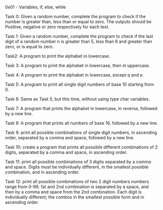 0x01 - Variables, if, else, while

Task 0: Given a random number, complete the program to check if the number is greater than, less than or equal to zero. The outputs should be Positive, negative or zero respectively for each test.

Task 1: Given a random number, complete the program to check if the last digit of a random number n is greater than 5, less than 6 and greater than zero, or is equal to zero. 

Task2: A program to print the alphabet in lowercase.

Task 3: A program to print the alphabet in lowercase, then in uppercase.

Task 4: A program to print the alphabet in lowercase, except q and e.

Task 5: A program to print all single digit numbers of base 10 starting from 0.

Task 6: Same as Task 5, but this time, without using type char variables.

Task 7: A program that prints the alphabet in lowercase, in reverse, followed by a new line.

Task 8: A program that prints all numbers of base 16, followed by a new line.

Task 9: print all possible combinations of single digit numbers, in ascending order, separated by a comma and space, followed by a new line.

Task 10: create a program that prints all possible different combinations of 2 digits, separated by a comma and space, in ascending order.

Task 11: print all possible combinations of 3 digits separated by a comma and space. Digits must be individually different, in the smallest possible combination, and in ascending order.

Task 12:  print all possible combinations of two 2 digit numbers numbers range from 0-99. 1st and 2nd combination is separated by a space, and then by a comma and space from the 2nd combination. Each digit is individually different; the combos in the smallest possible form and in ascending order.
